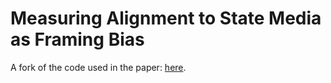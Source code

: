 # Measuring Alignment to State Media as Framing Bias

A fork of the code used in the paper: [here](https://www.aclweb.org/anthology/2020.nlp4if-1.2.pdf).


